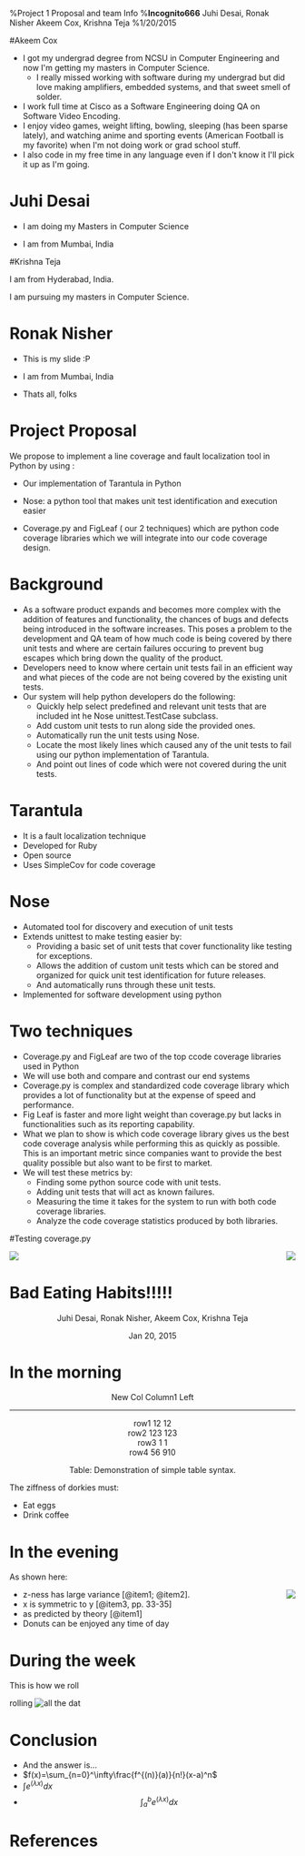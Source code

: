 %Project 1 Proposal and team Info
%**Incognito666**
 Juhi Desai, Ronak Nisher
  Akeem Cox, Krishna Teja
%1/20/2015

#Akeem Cox

- I got my undergrad degree from NCSU in Computer Engineering and now I'm getting my masters in Computer Science.
	* I really missed working with software during my undergrad but did love making amplifiers, embedded systems, and that sweet smell of solder. 
- I work full time at Cisco as a Software Engineering doing QA on Software Video Encoding. 
- I enjoy video games, weight lifting, bowling, sleeping (has been sparse lately), and watching anime and sporting events (American Football is my favorite) when I'm not doing work or grad school stuff.
- I also code in my free time in any language even if I don't know it I'll pick it up as I'm going.  
 
# Juhi Desai

- I am doing my Masters in Computer Science

- I am from Mumbai, India


#Krishna Teja

 I am from Hyderabad, India. 
 
 I am pursuing my masters in Computer Science.

# Ronak Nisher

- This is my slide :P

- I am from Mumbai, India

- Thats all, folks

# Project Proposal

We propose to implement a line coverage and fault localization tool in Python by using : 

- Our implementation of Tarantula in Python

- Nose: a python tool that makes unit test identification and execution easier

- Coverage.py and FigLeaf ( our 2 techniques) which are python code coverage libraries which we will integrate into our code coverage design. 

# Background

- As a software product expands and becomes more complex with the addition of features and functionality, the chances of bugs and defects being introduced in the software increases. This poses a problem to the development and QA team of how much code is being covered by there unit tests and where are certain failures occuring to prevent bug escapes which bring down the quality of the product. 
- Developers need to know where certain unit tests fail in an efficient way and what pieces of the code are not being covered by the existing unit tests. 
- Our system will help python developers do the following:
     * Quickly help select predefined and relevant unit tests that are included int he Nose unittest.TestCase subclass. 
     * Add custom unit tests to run along side the provided ones.
     * Automatically run the unit tests using Nose. 
     * Locate the most likely lines which caused any of the unit tests to fail using our python implementation of Tarantula. 
     * And point out lines of code which were not covered during the unit tests. 

# Tarantula

- It is a fault localization technique
- Developed for Ruby
- Open source
- Uses SimpleCov for code coverage

# Nose

- Automated tool for discovery and execution of unit tests
- Extends unittest to make testing easier by: 
     * Providing a basic set of unit tests that cover functionality like testing for exceptions. 
     * Allows the addition of custom unit tests which can be stored and organized for quick unit test identification for future releases. 
     * And automatically runs through these unit tests.
- Implemented for software development using python

# Two techniques

- Coverage.py and FigLeaf are two of the top ccode coverage libraries used in Python
- We will use both and compare and contrast our end systems
- Coverage.py is complex and standardized code coverage library which provides a lot of functionality but at the expense of speed and performance. 
- Fig Leaf is faster and more light weight than coverage.py but lacks in functionalities such as its reporting capability.
- What we plan to show is which code coverage library gives us the best code coverage analysis while performing this as quickly as possible. This is an important metric since companies want to provide the best quality possible but also want to be first to market. 
- We will test these metrics by:
     * Finding some python source code with unit tests.
     * Adding unit tests that will act as known failures.
     * Measuring the time it takes for the system to run with both code coverage libraries. 
     * Analyze the code coverage statistics produced by both libraries.

#Testing coverage.py

<img src="../img/cov_overview.PNG" align=right>
<img src="../img/cov_detailed.PNG" align=left>
<br/>


# Bad Eating Habits!!!!!

<center>

Juhi Desai, Ronak Nisher,
Akeem Cox, Krishna Teja

Jan 20, 2015

</center>

# In the morning


<center>

New Col	    Column1      Left      
-------   ----------    -------- 
row1        12          12            
row2	   123          123          
row3	    1            1           
row4	   56           910            
	
Table:  Demonstration of simple table syntax.

</center>

The ziffness of dorkies must:

- Eat eggs
- Drink coffee

# In the evening

As shown here:

<img align=right src="../img/plot/plot1.png">

- z-ness has large variance [@item1; @item2].
- x is symmetric to y  [@item3, pp. 33-35]
- as predicted by theory [@item1]
- Donuts can be enjoyed any time of day


# During the week

This is how we roll

rolling ![all the dat](../img/dot/dot1.png)

# Conclusion

- And the answer is...
- $f(x)=\sum_{n=0}^\infty\frac{f^{(n)}(a)}{n!}(x-a)^n$
- $\int e^(\lambda x) dx$
- $$\int_{a}^{b} e^(\lambda x) dx$$


# References
